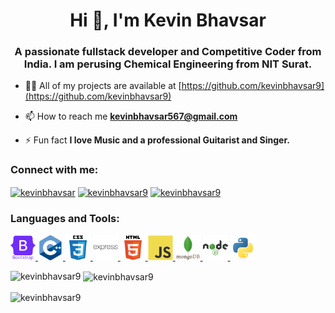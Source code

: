 <h1 align="center">Hi 👋, I'm Kevin Bhavsar</h1>
<h3 align="center">A passionate fullstack developer and Competitive Coder from India. I am perusing Chemical Engineering from NIT Surat.</h3>




- 👨‍💻 All of my projects are available at [https://github.com/kevinbhavsar9](https://github.com/kevinbhavsar9)

- 📫 How to reach me **kevinbhavsar567@gmail.com**

- ⚡ Fun fact **I love Music and a professional Guitarist and Singer.**

<h3 align="left">Connect with me:</h3>
<p align="left">
<a href="https://fb.com/kevinbhavsar" target="blank"><img align="center" src="https://raw.githubusercontent.com/rahuldkjain/github-profile-readme-generator/neutral-icons/src/images/icons/Social/facebook.svg" alt="kevinbhavsar" height="30" width="40" /></a>
<a href="https://instagram.com/kevinbhavsar9" target="blank"><img align="center" src="https://raw.githubusercontent.com/rahuldkjain/github-profile-readme-generator/neutral-icons/src/images/icons/Social/instagram.svg" alt="kevinbhavsar9" height="30" width="40" /></a>
<a href="https://www.codechef.com/users/kevinbhavsar9" target="blank"><img align="center" src="https://cdn.jsdelivr.net/npm/simple-icons@3.1.0/icons/codechef.svg" alt="kevinbhavsar9" height="30" width="40" /></a>
</p>

<h3 align="left">Languages and Tools:</h3>
<p align="left"> <a href="https://getbootstrap.com" target="_blank"> <img src="https://raw.githubusercontent.com/devicons/devicon/master/icons/bootstrap/bootstrap-plain-wordmark.svg" alt="bootstrap" width="40" height="40"/> </a> <a href="https://www.w3schools.com/cpp/" target="_blank"> <img src="https://raw.githubusercontent.com/devicons/devicon/master/icons/cplusplus/cplusplus-original.svg" alt="cplusplus" width="40" height="40"/> </a> <a href="https://www.w3schools.com/css/" target="_blank"> <img src="https://raw.githubusercontent.com/devicons/devicon/master/icons/css3/css3-original-wordmark.svg" alt="css3" width="40" height="40"/> </a> <a href="https://expressjs.com" target="_blank"> <img src="https://raw.githubusercontent.com/devicons/devicon/master/icons/express/express-original-wordmark.svg" alt="express" width="40" height="40"/> </a> <a href="https://www.w3.org/html/" target="_blank"> <img src="https://raw.githubusercontent.com/devicons/devicon/master/icons/html5/html5-original-wordmark.svg" alt="html5" width="40" height="40"/> </a> <a href="https://developer.mozilla.org/en-US/docs/Web/JavaScript" target="_blank"> <img src="https://raw.githubusercontent.com/devicons/devicon/master/icons/javascript/javascript-original.svg" alt="javascript" width="40" height="40"/> </a> <a href="https://www.mongodb.com/" target="_blank"> <img src="https://raw.githubusercontent.com/devicons/devicon/master/icons/mongodb/mongodb-original-wordmark.svg" alt="mongodb" width="40" height="40"/> </a> <a href="https://nodejs.org" target="_blank"> <img src="https://raw.githubusercontent.com/devicons/devicon/master/icons/nodejs/nodejs-original-wordmark.svg" alt="nodejs" width="40" height="40"/> </a> <a href="https://www.python.org" target="_blank"> <img src="https://raw.githubusercontent.com/devicons/devicon/master/icons/python/python-original.svg" alt="python" width="40" height="40"/> </a> </p>

<p><img align="left" src="https://github-readme-stats.vercel.app/api/top-langs?username=kevinbhavsar9&show_icons=true&locale=en&layout=compact" alt="kevinbhavsar9" /></p>

<p>&nbsp;<img align="center" src="https://github-readme-stats.vercel.app/api?username=kevinbhavsar9&show_icons=true&locale=en" alt="kevinbhavsar9" /></p>

<p><img align="center" src="https://github-readme-streak-stats.herokuapp.com/?user=kevinbhavsar9&" alt="kevinbhavsar9" /></p>
